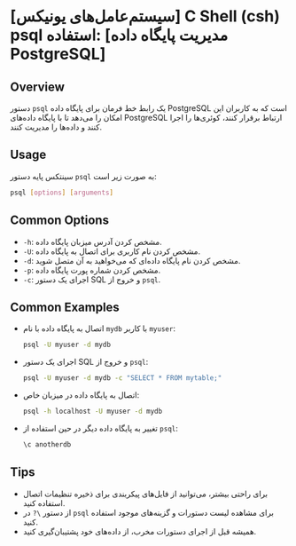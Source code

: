 # [سیستم‌عامل‌های یونیکس] C Shell (csh) psql استفاده: [مدیریت پایگاه داده PostgreSQL]

## Overview
دستور `psql` یک رابط خط فرمان برای پایگاه داده PostgreSQL است که به کاربران این امکان را می‌دهد تا با پایگاه داده‌های PostgreSQL ارتباط برقرار کنند، کوئری‌ها را اجرا کنند و داده‌ها را مدیریت کنند.

## Usage
سینتکس پایه دستور `psql` به صورت زیر است:

```bash
psql [options] [arguments]
```

## Common Options
- `-h`: مشخص کردن آدرس میزبان پایگاه داده.
- `-U`: مشخص کردن نام کاربری برای اتصال به پایگاه داده.
- `-d`: مشخص کردن نام پایگاه داده‌ای که می‌خواهید به آن متصل شوید.
- `-p`: مشخص کردن شماره پورت پایگاه داده.
- `-c`: اجرای یک دستور SQL و خروج از `psql`.

## Common Examples
- اتصال به پایگاه داده با نام `mydb` با کاربر `myuser`:
  ```bash
  psql -U myuser -d mydb
  ```

- اجرای یک دستور SQL و خروج از `psql`:
  ```bash
  psql -U myuser -d mydb -c "SELECT * FROM mytable;"
  ```

- اتصال به پایگاه داده در میزبان خاص:
  ```bash
  psql -h localhost -U myuser -d mydb
  ```

- تغییر به پایگاه داده دیگر در حین استفاده از `psql`:
  ```bash
  \c anotherdb
  ```

## Tips
- برای راحتی بیشتر، می‌توانید از فایل‌های پیکربندی برای ذخیره تنظیمات اتصال استفاده کنید.
- از دستور `\?` در `psql` برای مشاهده لیست دستورات و گزینه‌های موجود استفاده کنید.
- همیشه قبل از اجرای دستورات مخرب، از داده‌های خود پشتیبان‌گیری کنید.
